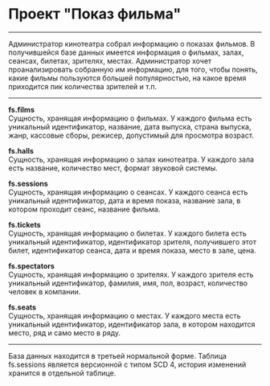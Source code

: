 # Проект "Показ фильма"
---

Администратор кинотеатра собрал информацию о показах фильмов. В получившейся базе данных имеется информация о фильмах, залах, сеансах, билетах, зрителях, местах. Администратор хочет проанализировать собранную им информацию, для того, чтобы понять, какие фильмы пользуются большей популярностью, на какое время приходится пик количества зрителей и т.п.

---

**fs.films**  
Сущность, хранящая информацию о фильмах. У каждого фильма есть уникальный идентификатор, название, дата выпуска, страна выпуска, жанр, кассовые сборы, режисер, допустимый для просмотра возраст.

**fs.halls**  
Сущность, хранящая информацию о залах кинотеатра. У каждого зала есть название, количество мест, формат звуковой системы.

**fs.sessions**  
Сущность, хранящая информацию о сеансах. У каждого сеанса есть уникальный идентификатор, дата и время показа, название зала, в котором проходит сеанс, название фильма.

**fs.tickets**  
Сущность, хранящая информацию о билетах. У каждого билета есть уникальный идентификатор, идентификатор зрителя, получившего этот билет, идентификатор сеанса, дата и время показа, место в зале, цена.

**fs.spectators**  
Сущность, хранящая информацию о зрителях. У каждого зрителя есть уникальный идентификатор, фамилия, имя, пол, возраст, количество человек в компании.

**fs.seats**  
Сущность, хранящая информацию о местах. У каждого места есть уникальный идентификатор, идентификатор зала, в котором находится место, ряд и само место в ряду.

---

База данных находится в третьей нормальной форме. Таблица fs.sessions является версионной с типом SCD 4, история изменений хранится в отдельной таблице. 
